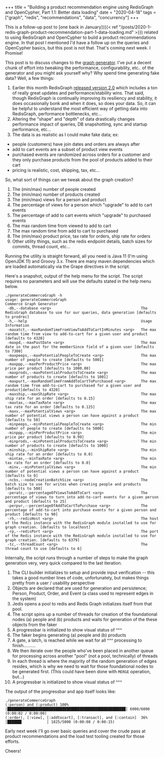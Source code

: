 +++
title = "Building a product recommendation engine using RedisGraph and OpenCypher, Part 1.1: Better data loading"
date = "2020-04-18"
tags = ["graph", "redis", "recommendations", "data", "concurrency"]
+++

This is a follow-up post to [one back in January]({{< ref "/posts/2020-1-redis-graph-product-recommendation-part-1-data-loading.md" >}}) related to using RedisGraph and OpenCypher to build a product recommendations engine. In that post I mentioned I'd have a follow up on the queries and OpenCypher basics, but this post is not that. That's coming next week. I Promise!

This post is to discuss changes to the [graph generator](https://github.com/joshdurbin/redis-graph-commerce-poc/blob/master/generateCommerceGraph). I've put a decent chunk of effort into tweaking the performance, configurability, etc.. of the generator and you might ask yourself why? Why spend time generating fake data? Well, a few things:

1. Earlier this month RedisGraph [released version 2.0](https://redislabs.com/blog/introducing-redisgraph-2-0/) which includes a ton of really great updates and performance/stability wins. That said, though RedisGraph is continually improving its resiliency and stability, it does occasionally bonk and when it does, so does your data. So, it can be helpful to understand the most efficient way of getting data into RedisGraph, performance bottlenecks, etc...
2. Altering the "shape" and "depth" of data drastically changes performance impact of queries, DB snapshotting, sync and startup performance, etc...
3. The data is as realistic as I could make fake data; ex:
  - people (customers) have join dates and orders are always after
  - add to cart events are a subset of product view events
  - purchased events are randomized across orders for a customer and they only purchase products from the pool of products added to their cart
  - pricing is realistic, cost, shipping, tax, etc...

So, what sort of things can we tweak about the graph creation?

1. The (min/max) number of people created
2. The (min/max) number of products created
3. The (min/max) views for a person and product
4. The percentage of views for a person which "upgrade" to add to cart events
5. The percentage of add to cart events which "upgrade" to purchased events
6. The max random time from viewed to add to cart
7. The max random time from add to cart to purchased
8. The (min/max) product price, tax rate for orders, ship rate for orders
9. Other utility things, such as the redis endpoint details, batch sizes for commits, thread count, etc...

Running the utility is straight forward, all you need is Java 11 (I'm using OpenJDK 11) and Groovy 3.x. There are many maven dependencies which are loaded automatically via the Grape directives in the script.

Here's a snapshot, output of the help menu for the script. The script requires no parameters and will use the defaults stated in the help menu below.

```
./generateCommerceGraph -h
usage: generateCommerceGraph
Commerce Graph Generator
 -db,--database <arg>                                         The RedisGraph database to use for our queries, data generation [defaults to prodrec]
 -h,--help                                                    Usage Information
 -maxatct,--maxRandomTimeFromViewToAddToCartInMinutes <arg>   The max random time from view to add-to-cart for a given user and product [defaults to 4320]
 -maxpd,--maxPastDate <arg>                                   The max date in the past for the memberSince field of a given user [defaults to 7300]
 -maxpeeps,--maxPotentialPeopleToCreate <arg>                 The max number of people to create [defaults to 5001]
 -maxppp,--maxPerProductPrice <arg>                           The max price per product [defaults to 1000.00]
 -maxprods,--maxPotentialProductsToCreate <arg>               The max number of products to create [defaults to 1001]
 -maxpurt,--maxRandomTimeFromAddToCartToPurchased <arg>       The max random time from add-to-cart to purchased for a given user and product[defaults to 4320]
 -maxship,--maxShipRate <arg>                                 The max ship rate for an order [defaults to 0.15]
 -maxtax,--maxTaxRate <arg>                                   The max tax rate for an order [defaults to 0.125]
 -maxv,--maxPotentialViews <arg>                              The max number of potential views a person can have against a product [defaults to 50]
 -minpeeps,--minPotentialPeopleToCreate <arg>                 The min number of people to create [defaults to 5000]
 -minppp,--minPerProductPrice <arg>                           The min price per product [defaults to 0.99]
 -minprods,--minPotentialProductsToCreate <arg>               The min number of products to create [defaults to 1000]
 -minship,--minShipRate <arg>                                 The min ship rate for an order [defaults to 0.0]
 -mintax,--minTaxRate <arg>                                   The min tax rate for an order [defaults to 0.0]
 -minv,--minPotentialViews <arg>                              The min number of potential views a person can have against a product [defaults to 0]
 -ncbs,--nodeCreationBatchSize <arg>                          The batch size to use for writes when creating people and products [defaults to 500]
 -peratc,--percentageOfViewsToAddToCart <arg>                 The percentage of views to turn into add-to-cart events for a given person and product [defaults to 25]
 -perpur,--percentageOfAddToCartToPurchase <arg>              The percentage of add-to-cart into purchase events for a given person and product [defaults to 90]
 -rh,--redisHost <arg>                                        The host of the Redis instance with the RedisGraph module installed to use for graph creation. [defaults to localhost]
 -rp,--redisPort <arg>                                        The port of the Redis instance with the RedisGraph module installed to use for graph creation. [defaults to 6379]
 -tc,--threadCount <arg>                                      The thread count to use [defaults to 6]
 ```

Internally, the script runs through a number of steps to make the graph generation very, very quick compared to the last iteration.

1. The CLI builder initializes to setup and provide input verification -- this takes a good number lines of code, unfortunately, but makes things pretty from a user / usability perspective
2. Objects are declared that are used for generation and persistence; Person, Product, Order, and Event (a class used to represent edges in the system)
3. Jedis opens a pool to redis and Redis Graph initializes itself from that pool.
4. The script spins up a number of threads for creation of the foundational nodes (a) people and (b) products and waits for generation of the these objects from the faker
5. A progressbar is initialized to show visual status of ^^^
6. The faker begins generating (a) people and (b) products
7. A gate, a latch, is reached while we wait for all ^^^ processing to finish..........
8. We then iterate over the people who've been placed in another queue for processing across another "pool" (not a pool, technically) of threads
9. In each thread is where the majority of the random generation of edges resides, which is why we need to wait for those foundational nodes to be generated first. (This could have been done with `MERGE` operation, but...)
10. A progressbar is initialized to show visual status of ^^^

The output of the progressbar and app itself looks like:

```
./generateCommerceGraph
(:person) and (:product) 100% │██████████████████████████████████████████████████████│ 6000/6000 (0:00:02 / 0:00:00)
(:order), [:view], [:addtocart], [:transact], and [:contain]  36% │██████▌           │ 1825/5000 (0:00:08 / 0:00:15)
```

Early next week I'll go over basic queries and cover the crude pass at product recommendations and the load test tooling created for those efforts.

Cheers!
